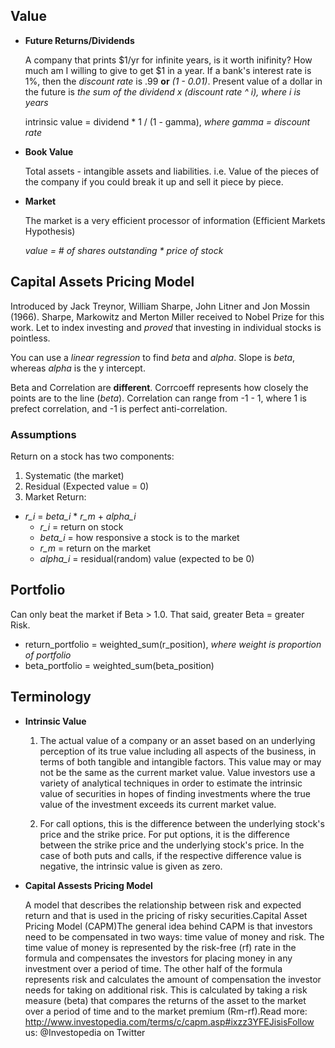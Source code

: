 ## Value
* **Future Returns/Dividends**

  A company that prints $1/yr for infinite years, is it worth inifinity? How much am I willing to give to get $1 in a year. If a bank's interest rate is 1%, then the _discount rate_ is .99 **or** _(1 - 0.01)_. Present value of a dollar in the future is _the sum of the dividend x (discount rate ^ i), where i is years_
  
  intrinsic value = dividend * 1 / (1 - gamma), _where gamma = discount rate_
  
* **Book Value**

  Total assets - intangible assets and liabilities. i.e. Value of the pieces of the company if you could break it up and sell it piece by piece.
  
* **Market**

  The market is a very efficient processor of information (Efficient Markets Hypothesis)
  
  _value = # of shares outstanding * price of stock_

## Capital Assets Pricing Model
Introduced by Jack Treynor, William Sharpe, John Litner and Jon Mossin (1966). Sharpe, Markowitz and Merton Miller received to Nobel Prize for this work. Let to index investing and *proved* that investing in individual stocks is pointless.

You can use a _linear regression_ to find _beta_ and _alpha_. Slope is _beta_, whereas _alpha_ is the y intercept.

Beta and Correlation are **different**. Corrcoeff represents how closely the points are to the line (_beta_). Correlation can range from -1 - 1, where 1 is prefect correlation, and -1 is perfect anti-correlation.

### Assumptions
Return on a stock has two components:

1. Systematic (the market)
2. Residual (Expected value = 0)
3. Market Return:
  * _r\_i_ = _beta\_i_ * _r\_m_ + _alpha\_i_ 
      * _r\_i_ = return on stock
      * _beta\_i_ = how responsive a stock is to the market
      * _r\_m_ = return on the market
      * _alpha\_i_ = residual(random) value (expected to be 0)

## Portfolio
Can only beat the market if Beta > 1.0. That said, greater Beta = greater Risk.

* return\_portfolio = weighted\_sum(r\_position), *where weight is proportion of portfolio*
* beta\_portfolio = weighted\_sum(beta\_position)

## Terminology
* **Intrinsic Value**

  1. The actual value of a company or an asset based on an underlying perception of its true value including all aspects of the business, in terms of both tangible and intangible factors. This value may or may not be the same as the current market value. Value investors use a variety of analytical techniques in order to estimate the intrinsic value of securities in hopes of finding investments where the true value of the investment exceeds its current market value.

  2. For call options, this is the difference between the underlying stock's price and the strike price. For put options, it is the difference between the strike price and the underlying stock's price. In the case of both puts and calls, if the respective difference value is negative, the intrinsic value is given as zero.

* **Capital Assests Pricing Model**

  A model that describes the relationship between risk and expected return and that is used in the pricing of risky securities.Capital Asset Pricing Model (CAPM)The general idea behind CAPM is that investors need to be compensated in two ways: time value of money and risk. The time value of money is represented by the risk-free (rf) rate in the formula and compensates the investors for placing money in any investment over a period of time. The other half of the formula represents risk and calculates the amount of compensation the investor needs for taking on additional risk. This is calculated by taking a risk measure (beta) that compares the returns of the asset to the market over a period of time and to the market premium (Rm-rf).Read more: http://www.investopedia.com/terms/c/capm.asp#ixzz3YFEJisisFollow us: @Investopedia on Twitter

